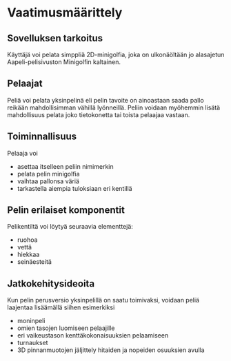 # Vaatimusmäärittely

## Sovelluksen tarkoitus

Käyttäjä voi pelata simppliä 2D-minigolfia, joka on ulkonäöltään jo alasajetun Aapeli-pelisivuston Minigolfin kaltainen.

## Pelaajat

Peliä voi pelata yksinpelinä eli pelin tavoite on ainoastaan saada pallo reikään mahdollisimman vähillä lyönneillä. Peliin voidaan myöhemmin lisätä mahdollisuus pelata joko tietokonetta tai toista pelaajaa vastaan.

## Toiminnallisuus

Pelaaja voi
- asettaa itselleen peliin nimimerkin
- pelata pelin minigolfia
- vaihtaa pallonsa väriä
- tarkastella aiempia tuloksiaan eri kentillä

## Pelin erilaiset komponentit

Pelikentiltä voi löytyä seuraavia elementtejä:
- ruohoa
- vettä
- hiekkaa
- seinäesteitä

## Jatkokehitysideoita

Kun pelin perusversio yksinpelillä on saatu toimivaksi, voidaan peliä laajentaa lisäämällä siihen esimerkiksi
- moninpeli
- omien tasojen luomiseen pelaajille
- eri vaikeustason kenttäkokonaisuuksien pelaamiseen
- turnaukset
- 3D pinnanmuotojen jäljittely hitaiden ja nopeiden osuuksien avulla